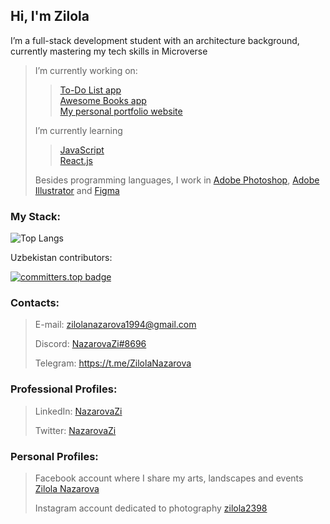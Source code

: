 
<h2> Hi, I'm Zilola <br/> </h2>

<p>I’m a full-stack development student with an architecture background, currently mastering my tech skills in Microverse</p>

> I’m currently working on:
> > [To-Do List app](https://zilola-nazarova.github.io/to-do-list) <br/>
> > [Awesome Books app](https://zilola-nazarova.github.io/awesome-books-es6/) <br/>
> > [My personal portfolio website](https://zilola-nazarova.github.io/zilola-portfolio/)
> 
> I’m currently learning
> > [JavaScript](https://developer.mozilla.org/ru/docs/Web/JavaScript) <br/>
> > [React.js](https://ru.legacy.reactjs.org/)
>
> Besides programming languages, I work in [Adobe Photoshop](https://www.adobe.com/ru/products/photoshop.html), [Adobe Illustrator](https://www.adobe.com/ru/products/illustrator.html) and [Figma](https://www.figma.com/login)


<h3>My Stack:</h3>

![Top Langs](https://github-readme-stats.vercel.app/api/top-langs/?username=Zilola-Nazarova&layout=compact&show_icons=true&theme=onedark)

Uzbekistan contributors:

[![committers.top badge](https://user-badge.committers.top/uzbekistan/Zilola-Nazarova.svg)](https://user-badge.committers.top/uzbekistan/Zilola-Nazarova)

<h3>Contacts:</h3>

> E-mail: zilolanazarova1994@gmail.com
>
> Discord: [NazarovaZi#8696](https://discordapp.com/users/1132805236575187075)
> 
> Telegram: https://t.me/ZilolaNazarova

<h3>Professional Profiles:</h3>

> LinkedIn: [NazarovaZi](https://linkedin.com/in/nazarovazi)
> 
> Twitter: [NazarovaZi](https://twitter.com/NazarovaZi)
>
<i class="ci ci-spotify ci-2x"></i>

<h3>Personal Profiles:</h3>

> Facebook account where I share my arts, landscapes and events [Zilola Nazarova](https://www.facebook.com/NazarovaZi)
> 
> Instagram account dedicated to photography [zilola2398](https://www.instagram.com/zilola2398)
> 
